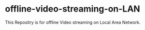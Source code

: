 # offline-video-streaming-on-LAN
This Repositry is for offline Video streaming on Local Area Network.
